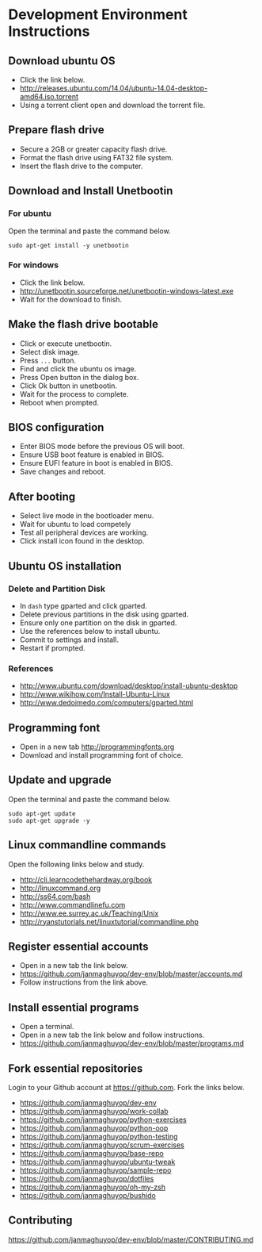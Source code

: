 # Development Environment Instructions



## Download ubuntu OS
- Click the link below.
- http://releases.ubuntu.com/14.04/ubuntu-14.04-desktop-amd64.iso.torrent
- Using a torrent client open and download the torrent file.



## Prepare flash drive
- Secure a 2GB or greater capacity flash drive.
- Format the flash drive using FAT32 file system.
- Insert the flash drive to the computer.



## Download and Install Unetbootin
### For ubuntu
Open the terminal and paste the command below.

```
sudo apt-get install -y unetbootin
```
### For windows
- Click the link below.
- http://unetbootin.sourceforge.net/unetbootin-windows-latest.exe
- Wait for the download to finish.



## Make the flash drive bootable
- Click or execute unetbootin.
- Select disk image.
- Press `...` button.
- Find and click the ubuntu os image.
- Press Open button in the dialog box.
- Click Ok button in unetbootin.
- Wait for the process to complete.
- Reboot when prompted.



## BIOS configuration
- Enter BIOS mode before the previous OS will boot.
- Ensure USB boot feature is enabled in BIOS.
- Ensure EUFI feature in boot is enabled in BIOS.
- Save changes and reboot.



## After booting
- Select live mode in the bootloader menu.
- Wait for ubuntu to load competely
- Test all peripheral devices are working.
- Click install icon found in the desktop.



## Ubuntu OS installation
### Delete and Partition Disk
- In `dash` type gparted and click gparted.
- Delete previous partitions in the disk using gparted.
- Ensure only one partition on the disk in gparted.
- Use the references below to install ubuntu.
- Commit to settings and install.
- Restart if prompted.

### References
- http://www.ubuntu.com/download/desktop/install-ubuntu-desktop
- http://www.wikihow.com/Install-Ubuntu-Linux
- http://www.dedoimedo.com/computers/gparted.html



## Programming font
- Open in a new tab http://programmingfonts.org
- Download and install programming font of choice.



## Update and upgrade
Open the terminal and paste the command below.
```
sudo apt-get update
sudo apt-get upgrade -y
```


## Linux commandline commands
Open the following links below and study.
- http://cli.learncodethehardway.org/book
- http://linuxcommand.org
- http://ss64.com/bash
- http://www.commandlinefu.com
- http://www.ee.surrey.ac.uk/Teaching/Unix
- http://ryanstutorials.net/linuxtutorial/commandline.php



## Register essential accounts
- Open in a new tab the link below.
- https://github.com/janmaghuyop/dev-env/blob/master/accounts.md
- Follow instructions from the link above.



## Install essential programs
- Open a terminal.
- Open in a new tab the link below and follow instructions.
- https://github.com/janmaghuyop/dev-env/blob/master/programs.md




## Fork essential repositories
Login to your Github account at https://github.com. Fork the links below.
- https://github.com/janmaghuyop/dev-env
- https://github.com/janmaghuyop/work-collab
- https://github.com/janmaghuyop/python-exercises
- https://github.com/janmaghuyop/python-oop
- https://github.com/janmaghuyop/python-testing
- https://github.com/janmaghuyop/scrum-exercises
- https://github.com/janmaghuyop/base-repo
- https://github.com/janmaghuyop/ubuntu-tweak
- https://github.com/janmaghuyop/sample-repo
- https://github.com/janmaghuyop/dotfiles
- https://github.com/janmaghuyop/oh-my-zsh
- https://github.com/janmaghuyop/bushido



## Contributing
https://github.com/janmaghuyop/dev-env/blob/master/CONTRIBUTING.md

